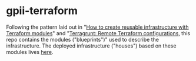# gpii-terraform

Following the pattern laid out in "[How to create reusable infrastructure with Terraform modules](https://blog.gruntwork.io/how-to-create-reusable-infrastructure-with-terraform-modules)" and "[Terragrunt: Remote Terraform configurations](https://github.com/gruntwork-io/terragrunt#remote-terraform-configuration), this repo contains the modules ("blueprints")" used to describe the infrastructure. The deployed infrastructure ("houses") based on these modules lives [here](https://github.com/mrtyler/gpii-terraform-live).
